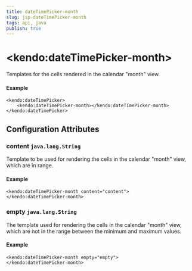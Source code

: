 ```yaml
---
title: dateTimePicker-month
slug: jsp-dateTimePicker-month
tags: api, java
publish: true
---
```


# \<kendo:dateTimePicker-month\>

Templates for the cells rendered in the calendar "month" view.

#### Example
    <kendo:dateTimePicker>
        <kendo:dateTimePicker-month></kendo:dateTimePicker-month>
    </kendo:dateTimePicker>

## Configuration Attributes

### content `java.lang.String`

Template to be used for rendering the cells in the calendar "month" view, which are in range.

#### Example
    <kendo:dateTimePicker-month content="content">
    </kendo:dateTimePicker-month>

### empty `java.lang.String`

The template used for rendering the cells in the calendar "month" view, which are not in the range between
the minimum and maximum values.

#### Example
    <kendo:dateTimePicker-month empty="empty">
    </kendo:dateTimePicker-month>

